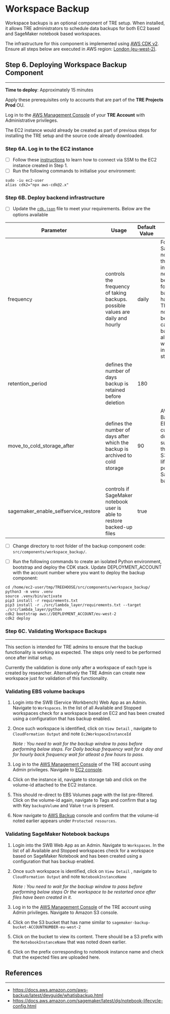 # Workspace Backup

Workspace backups is an optional component of TRE setup.
When installed, it allows TRE administrators to schedule data
backups for both EC2 based and SageMaker notebook based workspaces.

The infrastructure for this component is implemented using [AWS CDK v2](https://docs.aws.amazon.com/cdk/v2/guide/home.html).
Ensure all steps below are executed in AWS region: [London (eu-west-2)](https://eu-west-2.console.aws.amazon.com/).

## Step 6. Deploying Workspace Backup Component

---

**Time to deploy**: Approximately 15 minutes

Apply these prerequisites only to accounts that are part of the **TRE Projects Prod** OU.

Log in to the [AWS Management Console](https://console.aws.amazon.com/)
of your **TRE Account** with Administrative privileges.

The EC2 instance would already be created as part of previous
steps for installing the TRE setup and the source code already downloaded.

### Step 6A. Log in to the EC2 instance

- [ ] Follow these [instructions](https://docs.aws.amazon.com/AWSEC2/latest/UserGuide/session-manager.html)
  to learn how to connect via SSM to the EC2 instance created in Step 1.
- [ ] Run the following commands to initialise your environment:

```console
sudo -iu ec2-user
alias cdk2="npx aws-cdk@2.x"
```

### Step 6B. Deploy backend infrastructure

- [ ] Update the [`cdk.json`](../../src/components/workspace_backup/cdk.json) file to meet your requirements.
      Below are the options available

|Parameter|Usage|Default Value|Notes|
|---------|-----|-------------|-----|
|frequency|controls the frequency of taking backups. possible values are daily and hourly|daily|For SageMaker notebooks, the instance needs to be running for the backup to happen. This might not always be the case so a backup is also taken when instance is started|
|retention_period|defines the number of days backup is retained before deletion|180||
|move_to_cold_storage_after|defines the number of days after which the backup is archived to cold storage|90|AWS Backup for EBS currently does not support this. Uses S3 lifecycle policy for SageMaker backups|
|sagemaker_enable_selfservice_restore|controls if SageMaker notebook user is able to restore backed-up files|true||

- [ ] Change directory to root folder of the backup component code: `src/components/workspace_backup/`.

- [ ] Run the following commands to create an isolated Python environment, bootstrap and deploy the CDK stack.
      Update DEPLOYMENT_ACCOUNT with the account number where you want to deploy the backup component:

```console
cd /home/ec2-user/tmp/TREEHOOSE/src/components/workspace_backup/
python3 -m venv .venv
source .venv/bin/activate
pip3 install -r requirements.txt
pip3 install -r ./src/lambda_layer/requirements.txt --target ./src/lambda_layer/python
cdk2 bootstrap aws://DEPLOYMENT_ACCOUNT/eu-west-2
cdk2 deploy
```

### Step 6C. Validating Workspace Backups

---

This section is intended for TRE admins to ensure
that the backup functionality is working as expected.
The steps only need to be performed once after initial setup.

Currently the validation is done only after a workspace of
each type is created by researcher. Alternatively the TRE
Admin can create new workspace just for validation of
this functionality.

### Validating EBS volume backups

1. Login into the SWB (Service Workbench) Web App as an Admin.
   Navigate to `Workspaces`. In  the list of
   all Available and Stopped workspaces check for a workspace
   based on EC2 and has been created using a configuration
   that has backup enabled.

1. Once such workspace is identified, click on `View Detail`
   , navigate to `CloudFormation Output` and note `Ec2WorkspaceInstanceId`

   *Note : You need to wait for the backup window to pass before
   performing below steps. For Daily backup frequency wait for a day
   and for hourly back frequency wait for atleast a few hours to pass.*

1. Log in to the [AWS Management Console](https://console.aws.amazon.com/)
   of the TRE account using Admin privileges.
   Navigate to [EC2 console](https://eu-west-2.console.aws.amazon.com/ec2/v2/home?region=eu-west-2#Instances:).

1. Click on the instance id, navigate to storage tab and click on
   the volume-id attached to the EC2 instance.

1. This should re-direct to EBS Volumes page with the list pre-filtered.
   Click on the volume-id again, navigate to Tags and confirm that a tag
   with Key `backupVolume` and Value `true` is present.

1. Now navigate to [AWS Backup](https://eu-west-2.console.aws.amazon.com/backup/home?region=eu-west-2#/resources) console
   and confirm that the volume-id noted earlier appears under `Protected resources`.

### Validating SageMaker Notebook backups

1. Login into the SWB Web App as an Admin.
   Navigate to `Workspaces`. In  the list of
   all Available and Stopped workspaces check for a workspace
   based on SageMaker Notebook and has been created using a configuration
   that has backup enabled.

1. Once such workspace is identified, click on `View Detail`
   , navigate to `CloudFormation Output` and note `NotebookInstanceName`

   *Note : You need to wait for the backup window to pass before
   performing below steps Or the workspace to be restarted once
   after files have been created in it.*

1. Log in to the [AWS Management Console](https://console.aws.amazon.com/)
   of the TRE account using Admin privileges. Navigate to Amazon S3 console.

1. Click on the S3 bucket that has name similar to
   `sagemaker-backup-bucket-ACCOUNTNUMBER-eu-west-2`

1. Click on the bucket to view its content.
   There should be a S3 prefix with the `NotebookInstanceName`
   that was noted down earlier.

1. Click on the prefix corresponding to notebook instance
   name and check that the expected files are uploaded here.

## References

---

- <https://docs.aws.amazon.com/aws-backup/latest/devguide/whatisbackup.html>
- <https://docs.aws.amazon.com/sagemaker/latest/dg/notebook-lifecycle-config.html>
